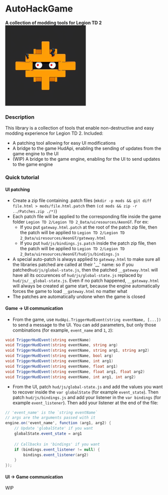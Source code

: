 # AutoHackGame
**A collection of modding tools for Legion TD 2** \
![AutoHackGame](https://raw.githubusercontent.com/LegionTD2-Modding/AutoHackGame/main/icon.png)

### Description
This library is a collection of tools that enable non-destructive and easy modding experience for Legion TD 2. Included:
- A patching tool allowing for easy UI modifications
- A bridge to the game HudApi, enabling the sending of updates from the game engine to the UI
- (WIP) A bridge to the game engine, enabling for the UI to send updates to the game engine

### Quick tutorial
#### UI patching
- Create a zip file containing .patch files (`mkdir -p mods && git diff file.html > mods/file.html.patch` then `(cd mods && zip -r ../Patches.zip ./*)`)
- Each patch file will be applied to the corresponding file inside the game folder `Legion TD 2/Legion TD 2_Data/uiresources/AeonGT`. For ex:
    - If you put `gateway.html.patch` at the root of the patch zip file, then the patch will be applied to `Legion TD 2/Legion TD 2_Data/uiresources/AeonGT/gateway.html`
    - If you put `hud/js/bindings.js.patch` inside the patch zip file, then the patch will be applied to `Legion TD 2/Legion TD 2_Data/uiresources/AeonGT/hud/js/bindings.js`
- A special auto-patch is always applied to `gateway.html` to make sure all the libraries patched are called at their '__' name: so if you patched`hud/js/global-state.js`, then the patched `__gateway.html` will have all its occurences of `hud/js/global-state.js` replaced by `hud/js/__global-state.js`. Even if no patch happened, `__gateway.html` will always be created at game start, because the engine automatically forces the game to load `__gateway.html` no matter what
- The patches are automatically undone when the game is closed

#### Game -> UI communication
- From the game, use `HudApi.TriggerHudEvent(string eventName, [...])` to send a message to the UI. You can add parameters, but only those combinations (for example, `event_name` and `1`, `2`):
```csharp
void TriggerHudEvent(string eventName)
void TriggerHudEvent(string eventName, string arg)
void TriggerHudEvent(string eventName, string arg1, string arg2)
void TriggerHudEvent(string eventName, bool arg)
void TriggerHudEvent(string eventName, int arg1)
void TriggerHudEvent(string eventName, float arg1)
void TriggerHudEvent(string eventName, float arg1, float arg2)
void TriggerHudEvent(string eventName, int arg1, int arg2)
```
- From the UI, patch `hud/js/global-state.js` and add the values you want to recover inside the `var globalState` (for example `event_state`). Then patch `hud/js/bindings.js` and add your listener in the `var bindings` (for example `event_listener`). Then add your listener at the end of the file:
```csharp
// 'event_name' is the `string eventName`
// args are the arguments passed with it
engine.on('event_name', function (arg1, arg2) {
    // Update 'globalState' if you want
    globalState.event_state = arg1

    // Callbacks in 'bindings' if you want
    if (bindings.event_listener != null) {
        bindings.event_listener(arg2)
    }
});
```

#### UI -> Game communication
WIP